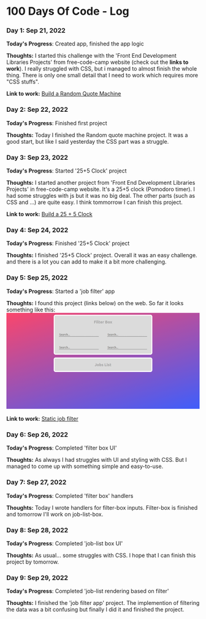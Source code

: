 # 100 Days Of Code - Log

### Day 1: Sep 21, 2022

**Today's Progress**: Created app, finished the app logic

**Thoughts:** I started this challenge with the 'Front End Development Libraries Projects' from free-code-camp website (check out the **links to work**). I really struggled with CSS, but i managed to almost finish the whole thing. There is only one small detail that I need to work which requires more "CSS stuffs".

**Link to work:** [Build a Random Quote Machine](https://www.freecodecamp.org/learn/front-end-development-libraries/front-end-development-libraries-projects/build-a-random-quote-machine)

### Day 2: Sep 22, 2022

**Today's Progress**: Finished first project

**Thoughts:** Today I finished the Random quote machine project. It was a good start, but like I said yesterday the CSS part was a struggle.

### Day 3: Sep 23, 2022

**Today's Progress**: Started '25+5 Clock' project

**Thoughts:** I started another project from 'Front End Development Libraries Projects' in free-code-camp website. It's a 25+5 clock (Pomodoro timer). I had some struggles with js but it was no big deal. The other parts (such as CSS and ...) are quite easy. I think tommorrow I can finish this project.

**Link to work:** [Build a 25 + 5 Clock](https://www.freecodecamp.org/learn/front-end-development-libraries/front-end-development-libraries-projects/build-a-25--5-clock)

### Day 4: Sep 24, 2022

**Today's Progress**: Finished '25+5 Clock' project

**Thoughts:** I finished '25+5 Clock' project. Overall it was an easy challenge. and there is a lot you can add to make it a bit more challenging.

### Day 5: Sep 25, 2022

**Today's Progress**: Started a 'job filter' app

**Thoughts:** I found this project (links below) on the web. So far it looks something like this:
![Screenshot_day-5](images/Screenshot_day-5.png)<br />

**Link to work:** [Static job filter](https://github.com/rammyblog/static-job-filter)

### Day 6: Sep 26, 2022

**Today's Progress**: Completed 'filter box UI'

**Thoughts:** As always I had struggles with UI and styling with CSS. But I managed to come up with something simple and easy-to-use.

### Day 7: Sep 27, 2022

**Today's Progress**: Completed 'filter box' handlers

**Thoughts:** Today I wrote handlers for filter-box inputs. Filter-box is finished and tomorrow I'll work on job-list-box.

### Day 8: Sep 28, 2022

**Today's Progress**: Completed 'job-list box UI'

**Thoughts:** As usual... some struggles with CSS. I hope that I can finish this project by tomorrow.

### Day 9: Sep 29, 2022

**Today's Progress**: Completed 'job-list rendering based on filter'

**Thoughts:** I finished the 'job filter app' project. The implemention of filtering the data was a bit confusing but finally I did it and finished the project.
